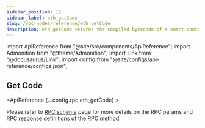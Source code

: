 ```yaml
---
sidebar_position: 13
sidebar_label: eth_getCode
slug: /rpc-nodes/reference/eth_getCode
description: eth_getCode returns the compiled bytecode of a smart contract, if any, at a given address. Useful for inspecting or verifying the code of deployed contracts.
---
```


import ApiReference from "@site/src/components/ApiReference";
import Admonition from "@theme/Admonition";
import Link from "@docusaurus/Link";
import config from "@site/configs/api-reference/configs.json";

<head>
    <title>eth_getCode RPC Method - Moralis Documentation</title>
</head>

## Get Code

<ApiReference {...config.rpc.eth_getCode} >
<Admonition type="info" title="Note">

<p>
Please refer to <a href="/rpc-nodes/reference/evm-rpc-schema">RPC schema</a> page for more details on the RPC params and RPC response definitions of the RPC method. 
</p>
</Admonition>
</ApiReference>
